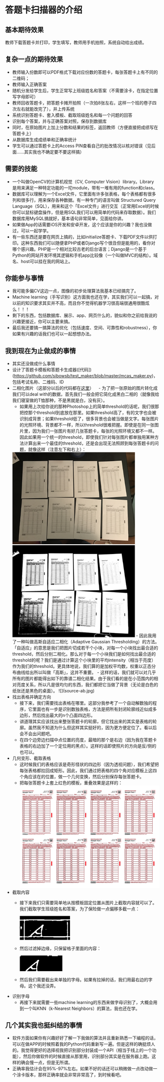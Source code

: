 # 答题卡扫描器的介绍

## 基本期待效果
教师下载答题卡并打印，学生填写，教师用手机拍照，系统自动给出成绩。

## 复杂一点的期待效果
* 教师输入份数即可以PDF格式下载对应份数的答题卡，每张答题卡上有不同的二维码；
* 教师输入正确答案
* 随机分发给学生后，学生正常写上班级姓名和答案（不需要涂卡，在指定位置写字母即可）
* 教师回收答题卡，把答题卡摊开拍照（一次拍8张左右，这样一个班的卷子四次左右就能改完了），并上传系统
* 系统识别答题卡、套入模板、截取班级姓名和每一个问题的回答
* 识别每个答案，并与正确答案对照，保存到数据库
* 同时，在原始图片上加上分数和结果的标签，返回教师（方便直接把成绩写在答题卡上）
* 从数据库生成成绩单和正确率统计
* 学生可以通过答题卡上的Access PIN查看自己的批改情况以核对错误（见后面……其实我也不确定要不要这样搞）

## 需要的技能
* 一个叫做OpenCV的计算机视觉（CV, Computer Vision）library。Library 是用来满足一种特定功能的一坨module，带有一堆有用的function和class。
* 数据库可以理解为一个Excel文件，它里面有许多张表格，每个表格都有很多列和很多行，用来保存各种数据。有一种专门的语言叫做 Structured Query Language（SQL），用来和这个「Excel文件」进行交互（正常用Excel的时候你可以鼠标键盘操作，但是用SQL我们可以用简单的代码来存取数据）。我们数据库用MySQL搞就好，基本语句非常简单，见面给你讲。
* 如果做App的话需要iOS开发和安卓开发，这个应该是你的兴趣？我也没做过，可以一起学学。
* 有一些东西还是要在网页上搞的，比如initialize答题卡、下载PDF文件以供打印。这种东西我们可以随便拿PHP或者Django写个很丑但是能用的，看你对哪个感兴趣。PHP是一个相对比较古老的后台语言；Django是一个基于Python的网站开发环境其逻辑和手机app比较像（一个叫做MVC的结构）。域名、host可以挂在我的网站上。 

## 你能参与事情
* 我可能多偏CV这边一点，图像的初步处理算法我基本已经搞完了。
* Machine learning（手写识别）这方面我也还在学，其实我们可以一起搞，对以前的知识要求其实并不高，而且你不觉得机器学习很高端很通用很酷炫么！！！
* 剩下的东西，包括数据库、展示、app、网页什么的，貌似和你之前给我说的兴趣更接近，你可以主要来搞。
* 最后我还要搞一搞算法的优化（包括速度、空间、可靠性和robustness），你如果有兴趣的话我们也可以一起想想办法。

## 我到现在为止做成的事情
* 其实还没做成什么事情
* 设计了答题卡模板和答题卡生成器([代码])(https://github.com/sibowsb/test_maker/blob/master/mcas_maker.py)，包括考试名称、二维码、ID
* 二相化图片（这部分以后的代码都在[这里](https://github.com/sibowsb/test_maker/blob/master/scanner.py)）
    - 为了把一张原始的图片转化成我们可以deal with的数据，首先我们一般会把它简化成黑白二相的（就像我给我们寝室做的T恤那种，不是黑就是白，没有灰）。
    - 如果用上次给你说的那种Photoshop上的简单threshold的话呢，我们很那把控那个threshold到底放在那里。如果threshold高了，有的文字也会被识别成背景；如果threshold低了，很多背景也会被当做是文字。每张图片的光照环境、背景都不一样，所以threshold很难把握。即使是在同一张图片里，因为我们一张图片有好几张答题卡，每张的光照环境又都不一样。因此如果用一个统一的threshold，即使我们针对每张图片都单独用某种方法计算出来一个最佳的threshold，还是会出现无法照顾到每张答题卡的问题，就像这样（注意左下和右上）：
    <img src="source.jpg" width="400">
    <img src="source-b.jpg" width="400">
    - 因此我用了一种叫做高斯自适应二相化（Adaptive Gaussian Thresholding）的方法。「自适应」的意思是我们把图片切成若干个小块，对每一个小块找出最合适的threshold，然后分别二相化。那么对于每一个小块我们是如何找出最合适的threshold的呢？我们是通过计算这个小块里的平均intensity（相当于亮度）作为我们的threshold。更具体地说，我们算的是加权平均数，权重以正态分布曲线给出所以叫做「高斯」，这并不重要。
    - 这样的话，我们就可以对几乎所有的图片都能得出如下的靠谱二相化结果。由于我们看的是在小范围内的相对亮度关系，所以凡是很均匀的东西，我们都把它当做了背景（无论是白色的纸张还是黑色的桌面）。
    ![](source-ab.jpg)
* 找出表格并确定方向
    - 接下来，我们需要找出表格在哪里。这部分我参考了一个自动解数独的程序，它里面也有一步是识别数独表格，方法是把所有封闭轮廓线近似成多边形，然后找出最大的n个凸面四边形。
    - 讲道理其实应该找出来整张答题卡的轮廓，但它找出来的其实是表格的轮廓。虽然我不知道为什么但这样其实挺好的，因为更方便定位了。看以后会不会出问题吧。
    - 在四个边旁边扫描中点位置的亮度，最暗的那个是右边（因为我在答题卡表格的右边加了一个定位用的黑点）。这样的话即使照片的方向是反/侧的也可以。
* 几何变形、截取表格
    - 这时候我们的表格应该是奇形怪状的四边形（因为透视问题），我们希望把每张表格都拉回成矩形。因此，我们通过把表格的四个角对应模板上这四个角应该在的位置，做一个几何变换，然后分别保存每张答题卡。
    - 把每张答题卡上套上红色的模板，重叠效果是这样的：
        ![](temp_matching.jpg)
* 截取内容
    - 接下来我们只需要简单地从按模板固定位置从图片上截取内容就可以了。我们截取学生班级姓名和答案，为了保险做一点偏移多截一点：
    
        ![](ans-img-0.jpg)
    
    - 然后过滤掉边缘，只保留格子里面的内容：
    
        ![](ans-img-trim-0.jpg)
    
    - 然后我们需要截出来单独的字母。如果有拉掉的话，我们用最右边的字母。这个我还没弄。
* 识别字母
    - 再接下来就需要一些machine learning的东西来做字母识别了，大概会用到一个叫KNN（k-Nearest Neighbors）的算法，我也还在学。

## 几个其实我也挺纠结的事情
* 软件方面如果你有兴趣好好了解一下我做的算法并且重新熟悉一下编程的话，可以在做APP的时候照着我的Python代码重新写一遍。但是这样的确挺烦人的。我觉得更好的选择视我把识别部分封装成一个API（相当于线上的一个功能），然后你做软件的时候直接从那里用，识别部分其实是在服务器上跑。这样的确会慢一点，但是无所谓。
* 正确率我估计会在95%-97%左右。如果不好的话还可以稍微做一点改动做一个涂卡版本，那样正确率就会非常非常高了，到时候看吧。

